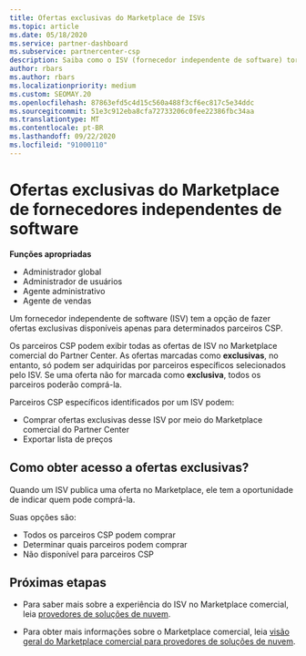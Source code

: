 ```yaml
---
title: Ofertas exclusivas do Marketplace de ISVs
ms.topic: article
ms.date: 05/18/2020
ms.service: partner-dashboard
ms.subservice: partnercenter-csp
description: Saiba como o ISV (fornecedor independente de software) torna determinadas ofertas exclusivas e disponíveis somente para parceiros CSP específicos.
author: rbars
ms.author: rbars
ms.localizationpriority: medium
ms.custom: SEOMAY.20
ms.openlocfilehash: 87863efd5c4d15c560a488f3cf6ec817c5e34ddc
ms.sourcegitcommit: 51e3c912eba8cfa72733206c0fee22386fbc34aa
ms.translationtype: MT
ms.contentlocale: pt-BR
ms.lasthandoff: 09/22/2020
ms.locfileid: "91000110"
---
```

# <a name="marketplace-exclusive-offers-from-independent-software-vendors"></a>Ofertas exclusivas do Marketplace de fornecedores independentes de software

**Funções apropriadas**

- Administrador global
- Administrador de usuários
- Agente administrativo
- Agente de vendas

Um fornecedor independente de software (ISV) tem a opção de fazer ofertas exclusivas disponíveis apenas para determinados parceiros CSP.

Os parceiros CSP podem exibir todas as ofertas de ISV no Marketplace comercial do Partner Center. As ofertas marcadas como **exclusivas**, no entanto, só podem ser adquiridas por parceiros específicos selecionados pelo ISV. Se uma oferta não for marcada como **exclusiva**, todos os parceiros poderão comprá-la.

Parceiros CSP específicos identificados por um ISV podem:

- Comprar ofertas exclusivas desse ISV por meio do Marketplace comercial do Partner Center
- Exportar lista de preços

## <a name="how-do-you-gain-access-to-exclusive-offers"></a>Como obter acesso a ofertas exclusivas?

Quando um ISV publica uma oferta no Marketplace, ele tem a oportunidade de indicar quem pode comprá-la.

Suas opções são:

- Todos os parceiros CSP podem comprar
- Determinar quais parceiros podem comprar
- Não disponível para parceiros CSP

## <a name="next-steps"></a>Próximas etapas

- Para saber mais sobre a experiência do ISV no Marketplace comercial, leia [provedores de soluções de nuvem](/azure/marketplace/cloud-solution-providers).

- Para obter mais informações sobre o Marketplace comercial, leia [visão geral do Marketplace comercial para provedores de soluções de nuvem](csp-commercial-marketplace-overview.md).